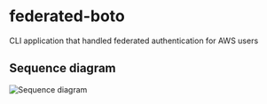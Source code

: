 # federated-boto


CLI application that handled federated authentication for AWS users

## Sequence diagram

![Sequence diagram](https://raw.githubusercontent.com/mozilla-iam/federated-boto/docs/img/sequence.png)
